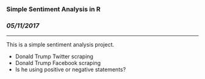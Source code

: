 ### Simple Sentiment Analysis in R

### *05/11/2017*
---

This is a simple sentiment analysis project.

* Donald Trump Twitter scraping
* Donald Trump Facebook scraping
* Is he using positive or negative statements?
